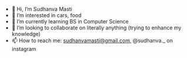 - 👋 Hi, I’m Sudhanva Masti
- 👀 I’m interested in cars, food
- 🌱 I’m currently learning BS in Computer Science
- 💞️ I’m looking to collaborate on literally anything (trying to enhance my knowledge)
- 📫 How to reach me: sudhanvamasti@gmail.com, @sudhanva._ on instagram

<!---
Sud-m/Sud-m is a ✨ special ✨ repository because its `README.md` (this file) appears on your GitHub profile.
You can click the Preview link to take a look at your changes.
--->
